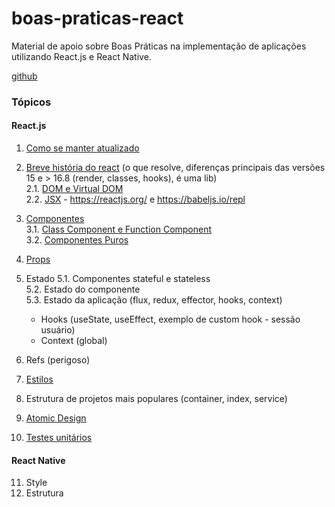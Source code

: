 # boas-praticas-react

Material de apoio sobre Boas Práticas na implementação de aplicações utilizando React.js e React Native.

[github](https://github.com/FlaviaBertoni/boas-praticas-react)

### Tópicos

#### React.js

1. [Como se manter atualizado](#como-se-manter-atualizado)
2. [Breve história do react](/02.%20Breve%20historia%20do%20react/README.md) (o que resolve, diferenças principais das versões 15 e > 16.8 (render, classes, hooks), é uma lib)  
   2.1. [DOM e Virtual DOM](02.%20Breve%20historia%20do%20react/README.md#DOM-e-Virtual-DOM)  
   2.2. [JSX](02.%20Breve%20historia%20do%20react/README.md#JSX) - <https://reactjs.org/> e <https://babeljs.io/repl>

3. [Componentes](03.%20Componentes/README.md)  
   3.1. [Class Component e Function Component](03.%20Componentes/README.md#Class-Component-e-Function-Component)  
   3.2. [Componentes Puros](03.%20Componentes/README.md#Componentes-Puros)

4. [Props](04.%20Props/readme.md)

5. Estado
   5.1. Componentes stateful e stateless  
   5.2. Estado do componente  
   5.3. Estado da aplicação (flux, redux, effector, hooks, context)

   - Hooks (useState, useEffect, exemplo de custom hook - sessão usuário)
   - Context (global)

6. Refs (perigoso)

7. [Estilos](/07.%20Estilos/README.md)

8. Estrutura de projetos mais populares (container, index, service)

9. [Atomic Design](/09.%20Atomic%20Design/README.md)

10. [Testes unitários](/10.%20Testes%20unitarios/README.md)

#### React Native

11. Style
12. Estrutura

